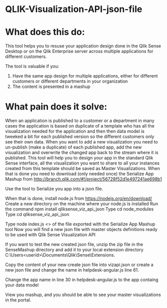# QLIK-Visualization-API-json-file
 

# What does this do:
This tool helps you to resuse your application design done in the Qlik Sense Desktop or on the Qlik Enterprise server across multiple applications for different customers.

The tool is valuable if you:
1.	Have the same app design for multiple applications, either for different customers or different departments in your organization
2.	The content is presented in a mashup

# What pain does it solve:
When an application is published to a customer or a department in many cases the application is based on duplicate of a template who has all the visualization needed for the application and then then data model is tweeked a bit for each published version so the different customers only see their own data.
When you want to add a new visualization you need to un-publish (make a duplicate) of each published app, add the new visualization and overwrite the changed app back to the stream where it is published.
This tool will help you to design your app in the standard Qlik Sense interface, all the visualization you want to share to all your instances created from this template should be saved as Master Visualizations.
When that is done you need to download (only needed once) the Serialize App Mashup from http://branch.qlik.com/#!/project/56728f52d1e497241ae698b1

Use the tool to Serialize you app into a json file.

When that is done, install node.js from https://nodejs.org/en/download/
Create a new directory on the machine where your node.js is installed
Run the command npm install qliksense_viz_api_json
Type cd node_modules
Type cd qliksense_viz_api_json

Type node index.js <<Path and Name>> of the file exported with the Serialize App Mashup tool
Now you will find a new json file with master objects definitions ready to be used with Qlik Sense Visualization API

If you want to test the new created json file, unzip the zip file in the SenseMashup directory and add it to your local extension directory C:\Users\<userid>\Documents\Qlik\Sense\Extensions.

Copy the content of your new create json file into vizapi.json or create a new json file and change the name in helpdesk-angular.js line 61.

Change the app name in line 30 in helpdesk-angular.js to the app containg your data model

View you mashup, and you should be able to see your master visualizations in the portal.





